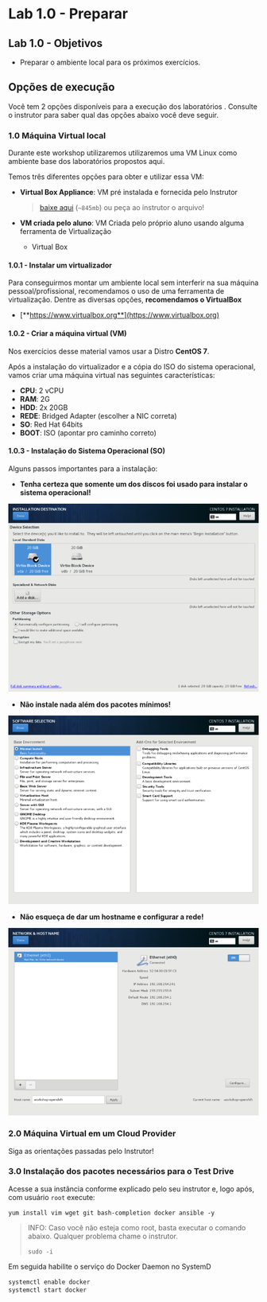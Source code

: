 # Lab 1.0 - Preparar

## Lab 1.0 - Objetivos

* Preparar o ambiente local para os próximos exercícios.

## Opções de execução

Você tem 2 opções disponíveis para a execução dos laboratórios . Consulte o instrutor para saber qual das opções abaixo você deve seguir.

### 1.0 Máquina Virtual local

Durante este workshop utilizaremos utilizaremos uma VM Linux como ambiente base dos laboratórios propostos aqui.

Temos três diferentes opções para obter e utilizar essa VM:

* **Virtual Box Appliance**: VM pré instalada e fornecida pelo Instrutor

  > [baixe aqui](https://drive.google.com/open?id=16CHefCCaXL9wfhsx6C7jgH11ODO5mFdP) \(`~845mb`\) ou peça ao instrutor o arquivo!

* **VM criada pelo aluno**: VM Criada pelo próprio aluno usando alguma ferramenta de Virtualização
  * Virtual Box

#### 1.0.1 - Instalar um virtualizador

Para conseguirmos montar um ambiente local sem interferir na sua máquina pessoal/profissional, recomendamos o uso de uma ferramenta de virtualização. Dentre as diversas opções, **recomendamos o VirtualBox**

* [**https://www.virtualbox.org**](https://www.virtualbox.org)

#### 1.0.2 - Criar a máquina virtual \(VM\)

Nos exercícios desse material vamos usar a Distro **CentOS 7**.

Após a instalação do virtualizador e a cópia do ISO do sistema operacional, vamos criar uma máquina virtual nas seguintes características:

* **CPU**: 2 vCPU
* **RAM**: 2G
* **HDD**: 2x 20GB
* **REDE**: Bridged Adapter \(escolher a NIC correta\)
* **SO**: Red Hat 64bits
* **BOOT**: ISO \(apontar pro caminho correto\)

#### 1.0.3 - Instalação do Sistema Operacional \(SO\)

Alguns passos importantes para a instalação:

* **Tenha certeza que somente um dos discos foi usado para instalar o sistema operacional!**

![](../.gitbook/assets/centos-install-disks.png)

* **Não instale nada além dos pacotes mínimos!**

![](../.gitbook/assets/centos-install-packages%20%281%29.png)

* **Não esqueça de dar um hostname e configurar a rede!**

![](../.gitbook/assets/centos-install-networking%20%281%29.png)


### 2.0 Máquina Virtual em um Cloud Provider

Siga as orientações passadas pelo Instrutor!

### 3.0 Instalação dos pacotes necessários para o Test Drive

Acesse a sua instância conforme explicado pelo seu instrutor e, logo após, com usuário `root` execute:

```text
yum install vim wget git bash-completion docker ansible -y
```

> INFO: Caso você não esteja como root, basta executar o comando abaixo. Qualquer problema chame o instrutor.
>
> ```text
> sudo -i
> ```

Em seguida habilite o serviço do Docker Daemon no SystemD

```text
systemctl enable docker
systemctl start docker
```


